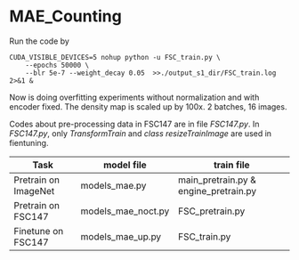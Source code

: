 # MAE_Counting

Run the code by

```
CUDA_VISIBLE_DEVICES=5 nohup python -u FSC_train.py \
    --epochs 50000 \
    --blr 5e-7 --weight_decay 0.05  >>./output_s1_dir/FSC_train.log 2>&1 &
```

Now is doing overfitting experiments without normalization and with encoder fixed.
The density map is scaled up by 100x.
2 batches, 16 images.

Codes about pre-processing data in FSC147 are in file *FSC147.py*. In *FSC147.py*, only *TransformTrain* and *class resizeTrainImage* are used in fientuning.

|  Task   | model file | train file |
|  ----  | ----  | ----  |
| Pretrain on ImageNet | models_mae.py | main_pretrain.py & engine_pretrain.py |
| Pretrain on FSC147 | models_mae_noct.py | FSC_pretrain.py |
| Finetune on FSC147 | models_mae_up.py | FSC_train.py |
